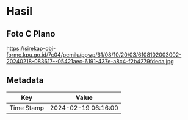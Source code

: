 # Hasil

## Foto C Plano

https://sirekap-obj-formc.kpu.go.id/7c04/pemilu/ppwp/61/08/10/20/03/6108102003002-20240218-083617--05421aec-6191-437e-a8c4-f2b4279fdeda.jpg


## Metadata

| Key        | Value               |
| ---------- | ------------------- |
| Time Stamp | 2024-02-19 06:16:00 |



